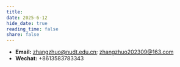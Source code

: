 ```yaml
---
title: 
date: 2025-6-12
hide_date: true
reading_time: false
share: false
---
```

* **Email:** zhangzhuo@nudt.edu.cn; zhangzhuo202309@163.com
* **Wechat:** +8613583783343
